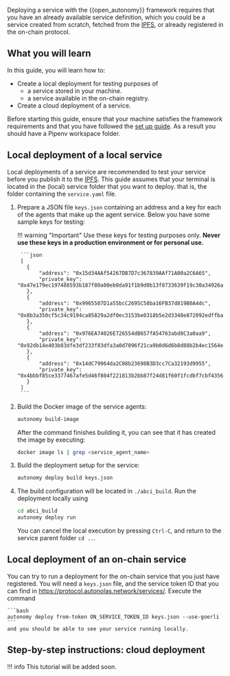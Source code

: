 Deploying a service with the {{open_autonomy}} framework requires that you have an already available service definition, which you could be a service created from scratch, fetched from the [IPFS](https://ipfs.io/), or already registered in the on-chain protocol.

## What you will learn
In this guide, you will learn how to:

* Create a local deployment for testing purposes of
    * a service stored in your machine.
    * a service available in the on-chain registry.
* Create a cloud deployment of a service.

Before starting this guide, ensure that your machine satisfies the framework requirements and that you have followed the [set up guide](./set_up.md). As a result you should have a Pipenv workspace folder.

## Local deployment of a local service

Local deployments of a service are recommended to test your service before you publish it to the [IPFS](https://ipfs.io/). This guide assumes that your terminal is located in the (local) service folder that you want to deploy. that is, the folder containing the `service.yaml` file.

1. Prepare a JSON file `keys.json` containing an address and a key for each of the agents that make up the agent service. Below you have some sample keys for testing:

    !!! warning "Important"
        Use these keys for testing purposes only. **Never use these keys in a production environment or for personal use.**

        ```json
        [
          {
              "address": "0x15d34AAf54267DB7D7c367839AAf71A00a2C6A65",
              "private_key": "0x47e179ec197488593b187f80a00eb0da91f1b9d0b13f8733639f19c30a34926a"
          },
          {
              "address": "0x9965507D1a55bcC2695C58ba16FB37d819B0A4dc",
              "private_key": "0x8b3a350cf5c34c9194ca85829a2df0ec3153be0318b5e2d3348e872092edffba"
          },
          {
              "address": "0x976EA74026E726554dB657fA54763abd0C3a0aa9",
              "private_key": "0x92db14e403b83dfe3df233f83dfa3a0d7096f21ca9b0d6d6b8d88b2b4ec1564e"
          },
          {
              "address": "0x14dC79964da2C08b23698B3D3cc7Ca32193d9955",
              "private_key": "0x4bbbf85ce3377467afe5d46f804f221813b2bb87f24d81f60f1fcdbf7cbf4356"
          }
        ]
        ```

2. Build the Docker image of the service agents:
    ```bash
    autonomy build-image
    ```
    After the command finishes building it, you can see that it has created the image by executing:
    ```bash
    docker image ls | grep <service_agent_name>
    ```

3. Build the deployment setup for the service:
    ```bash
    autonomy deploy build keys.json
    ```

4. The build configuration will be located in `./abci_build`. Run the deployment locally using
    ```bash
    cd abci_build
    autonomy deploy run
    ```
    You can cancel the local execution by pressing `Ctrl-C`, and return to the service parent folder `cd ..`.



## Local deployment of an on-chain service

You can try to run a deployment for the on-chain service that you just have registered. You will need a `keys.json` file, and the service token ID that you can find in
https://protocol.autonolas.network/services/. Execute the command

    ```bash
    autonomy deploy from-token ON_SERVICE_TOKEN_ID keys.json --use-goerli
    ```
    and you should be able to see your service running locally.


## Step-by-step instructions: cloud deployment

!!! info
    This tutorial will be added soon.
